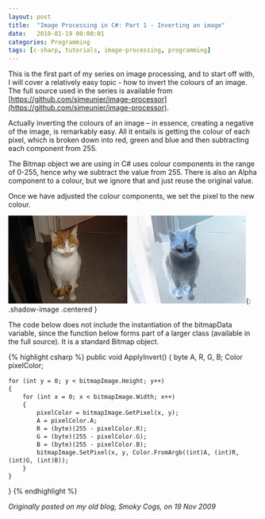 ```yaml
---
layout: post
title:  "Image Processing in C#: Part 1 - Inverting an image"
date:   2010-01-19 00:00:01
categories: Programming
tags: [c-sharp, tutorials, image-processing, programming]
---
```


This is the first part of my series on image processing, and to start off with, I will cover a relatively easy topic - how to invert the colours of an image. The full source used in the series is available from [https://github.com/sjmeunier/image-processor](https://github.com/sjmeunier/image-processor).

Actually inverting the colours of an image – in essence, creating a negative of the image, is remarkably easy. All it entails is getting the colour of each pixel, which is broken down into red, green and blue and then subtracting each component from 255.

The Bitmap object we are using in C&#35; uses colour components in the range of 0-255, hence why we subtract the value from 255. There is also an Alpha component to a colour, but we ignore that and just reuse the original value.

Once we have adjusted the colour components, we set the pixel to the new colour.
<!--more-->

![Inverted image](/assets/images/blog/Garfield-Inverted.jpg){: .shadow-image .centered }

The code below does not include the instantiation of the bitmapData variable, since the function below forms part of a larger class (available in the full source). It is a standard Bitmap object.

{% highlight csharp %}
public void ApplyInvert()
{
    byte A, R, G, B;
    Color pixelColor;

    for (int y = 0; y < bitmapImage.Height; y++)
    {
        for (int x = 0; x < bitmapImage.Width; x++)
        {
            pixelColor = bitmapImage.GetPixel(x, y);
            A = pixelColor.A;
            R = (byte)(255 - pixelColor.R);
            G = (byte)(255 - pixelColor.G);
            B = (byte)(255 - pixelColor.B);
            bitmapImage.SetPixel(x, y, Color.FromArgb((int)A, (int)R, (int)G, (int)B));
        }
    }

}
{% endhighlight %}

_Originally posted on my old blog, Smoky Cogs, on 19 Nov 2009_

